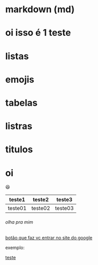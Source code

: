 # markdown (md)
# oi isso é 1 teste
 
  <h1>listas<h1>
 
  # emojis
 
   # tabelas
 
  # listras
 
 # titulos
# oi

:laughing:
 
 
 
 

teste1|teste2|teste3
---|---|---
teste01|teste02|teste03

<h6>olha pra mim</h6>
 
 [botão que faz vc entrar no site do google](http://www.google.com/search)
 
 exemplo:
 
 [teste](http://www.google.com/search)
